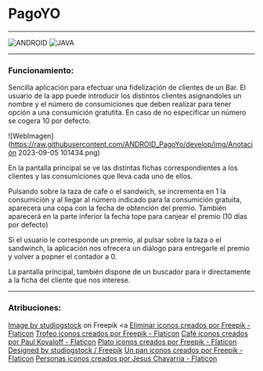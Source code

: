 # PagoYO
***

![ANDROID](https://img.shields.io/badge/ANDROID-2fc00d?style=for-the-badge&logo=android&logoColor=white)
![JAVA](https://img.shields.io/badge/Java-d4a235?style=for-the-badge&logo=java&logoColor=white)

***
### Funcionamiento:

Sencilla aplicación para efectuar una fidelización de clientes de un Bar.
El usuario de la app puede introducir los distintos clientes asignandoles un nombre y el número de consumiciones que deben realizar para tener opción a una consumición gratutita.
En caso de no especificar un número se cogera 10 por defecto.

![WebImagen](https://raw.githubusercontent.com/ANDROID_PagoYo/develop/img/Anotación 2023-09-05 101434.png)

En la pantalla principal se ve las distintas fichas correspondientes a los clientes y las consumiciones que lleva cada uno de ellos.

Pulsando sobre la taza de cafe o el sandwich, se incrementa en 1 la consumición y al llegar al número indicado para la consumición gratuita, aparecera una copa con la fecha de obtención del premio.
También aparecerá en la parte inferior la fecha tope para canjear el premio (10 días por defecto)

Si el usuario le corresponde un premio, al pulsar sobre la taza o el sandwinch, la aplicación nos ofrecera un diálogo para entregarle el premio y volver a popner el contador a 0.

La pantalla principal, también dispone de un buscador para ir directamente a la ficha del cliente que nos interese.

***

### Atribuciones:
<a href="https://www.freepik.com/free-vector/bundle-with-set-face-business-people_6196665.htm#query=avatar&position=4&from_view=search&track=sph">Image by studiogstock</a> on Freepik
<a <a href="https://www.flaticon.es/iconos-gratis/eliminar" title="eliminar iconos">Eliminar iconos creados por Freepik - Flaticon</a>
<a href="https://www.flaticon.es/iconos-gratis/trofeo" title="trofeo iconos">Trofeo iconos creados por Freepik - Flaticon</a>
<a href="https://www.flaticon.es/iconos-gratis/cafe" title="café iconos">Café iconos creados por Paul Kovaloff - Flaticon</a>
<a href="https://www.flaticon.es/iconos-gratis/plato" title="plato iconos">Plato iconos creados por Freepik - Flaticon</a>
<a href="http://www.freepik.com">Designed by studiogstock / Freepik</a>
<a href="https://www.flaticon.es/iconos-gratis/un-pan" title="un pan iconos">Un pan iconos creados por Freepik - Flaticon</a>
<a href="https://www.flaticon.es/iconos-gratis/personas" title="personas iconos">Personas iconos creados por Jesus Chavarria - Flaticon</a>